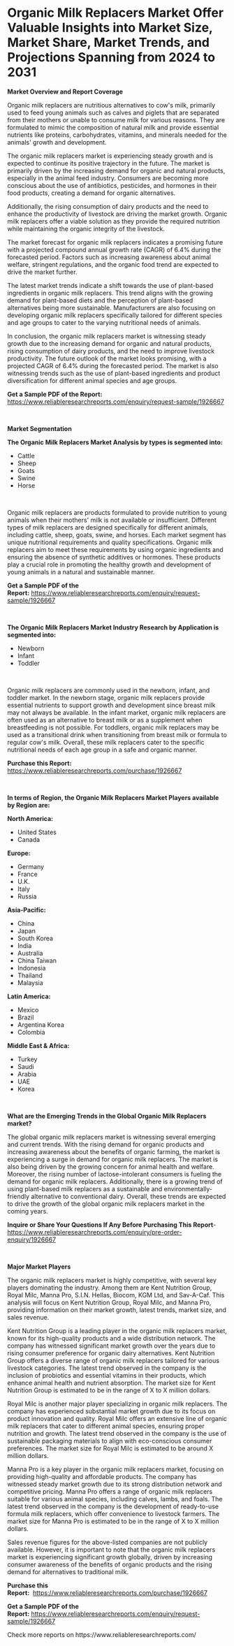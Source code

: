<p><h1>Organic Milk Replacers Market Offer Valuable Insights into Market Size, Market Share, Market Trends, and Projections Spanning from 2024 to 2031</h1></p><p><strong>Market Overview and Report Coverage</strong></p>
<p><p>Organic milk replacers are nutritious alternatives to cow's milk, primarily used to feed young animals such as calves and piglets that are separated from their mothers or unable to consume milk for various reasons. They are formulated to mimic the composition of natural milk and provide essential nutrients like proteins, carbohydrates, vitamins, and minerals needed for the animals' growth and development.</p><p>The organic milk replacers market is experiencing steady growth and is expected to continue its positive trajectory in the future. The market is primarily driven by the increasing demand for organic and natural products, especially in the animal feed industry. Consumers are becoming more conscious about the use of antibiotics, pesticides, and hormones in their food products, creating a demand for organic alternatives.</p><p>Additionally, the rising consumption of dairy products and the need to enhance the productivity of livestock are driving the market growth. Organic milk replacers offer a viable solution as they provide the required nutrition while maintaining the organic integrity of the livestock.</p><p>The market forecast for organic milk replacers indicates a promising future with a projected compound annual growth rate (CAGR) of 6.4% during the forecasted period. Factors such as increasing awareness about animal welfare, stringent regulations, and the organic food trend are expected to drive the market further.</p><p>The latest market trends indicate a shift towards the use of plant-based ingredients in organic milk replacers. This trend aligns with the growing demand for plant-based diets and the perception of plant-based alternatives being more sustainable. Manufacturers are also focusing on developing organic milk replacers specifically tailored for different species and age groups to cater to the varying nutritional needs of animals.</p><p>In conclusion, the organic milk replacers market is witnessing steady growth due to the increasing demand for organic and natural products, rising consumption of dairy products, and the need to improve livestock productivity. The future outlook of the market looks promising, with a projected CAGR of 6.4% during the forecasted period. The market is also witnessing trends such as the use of plant-based ingredients and product diversification for different animal species and age groups.</p></p>
<p><strong>Get a Sample PDF of the Report:</strong> <a href="https://www.reliableresearchreports.com/enquiry/request-sample/1926667">https://www.reliableresearchreports.com/enquiry/request-sample/1926667</a></p>
<p>&nbsp;</p>
<p><strong>Market Segmentation</strong></p>
<p><strong>The Organic Milk Replacers Market Analysis by types is segmented into:</strong></p>
<p><ul><li>Cattle</li><li>Sheep</li><li>Goats</li><li>Swine</li><li>Horse</li></ul></p>
<p>&nbsp;</p>
<p><p>Organic milk replacers are products formulated to provide nutrition to young animals when their mothers' milk is not available or insufficient. Different types of milk replacers are designed specifically for different animals, including cattle, sheep, goats, swine, and horses. Each market segment has unique nutritional requirements and quality specifications. Organic milk replacers aim to meet these requirements by using organic ingredients and ensuring the absence of synthetic additives or hormones. These products play a crucial role in promoting the healthy growth and development of young animals in a natural and sustainable manner.</p></p>
<p><strong>Get a Sample PDF of the Report:</strong>&nbsp;<a href="https://www.reliableresearchreports.com/enquiry/request-sample/1926667">https://www.reliableresearchreports.com/enquiry/request-sample/1926667</a></p>
<p>&nbsp;</p>
<p><strong>The Organic Milk Replacers Market Industry Research by Application is segmented into:</strong></p>
<p><ul><li>Newborn</li><li>Infant</li><li>Toddler</li></ul></p>
<p>&nbsp;</p>
<p><p>Organic milk replacers are commonly used in the newborn, infant, and toddler market. In the newborn stage, organic milk replacers provide essential nutrients to support growth and development since breast milk may not always be available. In the infant market, organic milk replacers are often used as an alternative to breast milk or as a supplement when breastfeeding is not possible. For toddlers, organic milk replacers may be used as a transitional drink when transitioning from breast milk or formula to regular cow's milk. Overall, these milk replacers cater to the specific nutritional needs of each age group in a safe and organic manner.</p></p>
<p><strong>Purchase this Report:</strong>&nbsp; <a href="https://www.reliableresearchreports.com/purchase/1926667">https://www.reliableresearchreports.com/purchase/1926667</a></p>
<p>&nbsp;</p>
<p><strong>In terms of Region, the Organic Milk Replacers Market Players available by Region are:</strong></p>
<p>
    <p> <strong> North America: </strong>
        <ul>
            <li>United States</li>
            <li>Canada</li>
        </ul>
        </p> 
    <p> <strong> Europe: </strong>
        <ul>
            <li>Germany</li>
            <li>France</li>
            <li>U.K.</li>
            <li>Italy</li>
            <li>Russia</li>
        </ul>
        </p> 
    <p> <strong> Asia-Pacific: </strong>
        <ul>
            <li>China</li>
            <li>Japan</li>
            <li>South Korea</li>
            <li>India</li>
            <li>Australia</li>
            <li>China Taiwan</li>
            <li>Indonesia</li>
            <li>Thailand</li>
            <li>Malaysia</li>
        </ul>
        </p> 
    <p> <strong> Latin America: </strong>
        <ul>
            <li>Mexico</li>
            <li>Brazil</li>
            <li>Argentina Korea</li>
            <li>Colombia</li>
        </ul>
        </p> 
    <p> <strong> Middle East & Africa: </strong>
        <ul>
            <li>Turkey</li>
            <li>Saudi</li>
            <li>Arabia</li>
            <li>UAE</li>
            <li>Korea</li>
        </ul>
    </p>
    </p>
<p>&nbsp;</p>
<p><strong>What are the Emerging Trends in the Global Organic Milk Replacers market?</strong></p>
<p><p>The global organic milk replacers market is witnessing several emerging and current trends. With the rising demand for organic products and increasing awareness about the benefits of organic farming, the market is experiencing a surge in demand for organic milk replacers. The market is also being driven by the growing concern for animal health and welfare. Moreover, the rising number of lactose-intolerant consumers is fueling the demand for organic milk replacers. Additionally, there is a growing trend of using plant-based milk replacers as a sustainable and environmentally-friendly alternative to conventional dairy. Overall, these trends are expected to drive the growth of the global organic milk replacers market in the coming years.</p></p>
<p><strong>Inquire or Share Your Questions If Any Before Purchasing This Report</strong>- <a href="https://www.reliableresearchreports.com/enquiry/pre-order-enquiry/1926667">https://www.reliableresearchreports.com/enquiry/pre-order-enquiry/1926667</a></p>
<p>&nbsp;</p>
<p><strong>Major Market Players</strong></p>
<p><p>The organic milk replacers market is highly competitive, with several key players dominating the industry. Among them are Kent Nutrition Group, Royal Milc, Manna Pro, S.I.N. Hellas, Biocom, KGM Ltd, and Sav-A-Caf. This analysis will focus on Kent Nutrition Group, Royal Milc, and Manna Pro, providing information on their market growth, latest trends, market size, and sales revenue.</p><p>Kent Nutrition Group is a leading player in the organic milk replacers market, known for its high-quality products and a wide distribution network. The company has witnessed significant market growth over the years due to rising consumer preference for organic dairy alternatives. Kent Nutrition Group offers a diverse range of organic milk replacers tailored for various livestock categories. The latest trend observed in the company is the inclusion of probiotics and essential vitamins in their products, which enhance animal health and nutrient absorption. The market size for Kent Nutrition Group is estimated to be in the range of X to X million dollars.</p><p>Royal Milc is another major player specializing in organic milk replacers. The company has experienced substantial market growth due to its focus on product innovation and quality. Royal Milc offers an extensive line of organic milk replacers that cater to different animal species, ensuring proper nutrition and growth. The latest trend observed in the company is the use of sustainable packaging materials to align with eco-conscious consumer preferences. The market size for Royal Milc is estimated to be around X million dollars.</p><p>Manna Pro is a key player in the organic milk replacers market, focusing on providing high-quality and affordable products. The company has witnessed steady market growth due to its strong distribution network and competitive pricing. Manna Pro offers a range of organic milk replacers suitable for various animal species, including calves, lambs, and foals. The latest trend observed in the company is the development of ready-to-use formula milk replacers, which offer convenience to livestock farmers. The market size for Manna Pro is estimated to be in the range of X to X million dollars.</p><p>Sales revenue figures for the above-listed companies are not publicly available. However, it is important to note that the organic milk replacers market is experiencing significant growth globally, driven by increasing consumer awareness of the benefits of organic products and the rising demand for alternatives to traditional milk.</p></p>
<p><strong>Purchase this Report:</strong>&nbsp;&nbsp;<a href="https://www.reliableresearchreports.com/purchase/1926667">https://www.reliableresearchreports.com/purchase/1926667</a></p>
<p></p>
<p><strong>Get a Sample PDF of the Report:</strong>&nbsp;<a href="https://www.reliableresearchreports.com/enquiry/request-sample/1926667">https://www.reliableresearchreports.com/enquiry/request-sample/1926667</a></p>
<p>Check more reports on https://www.reliableresearchreports.com/</p>